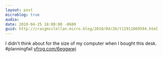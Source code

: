 ```yaml
---
layout: post
microblog: true
audio: 
date: 2010-04-25 18:00:00 -0600
guid: http://craigmcclellan.micro.blog/2010/04/26/t12911669594.html
---
```

I didn't think about for the size of my computer when I bought this desk. #planningfail  [yfrog.com/6eggwwj](http://yfrog.com/6eggwwj)
